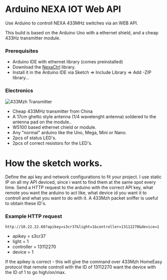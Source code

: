 # Arduino NEXA IOT Web API
Use Arduino to controll NEXA 433MHz switches via an WEB API.

This build is based on the Arduino Uno with a ethernet shield, and a cheap 433Hz transmitter module.

### Prerequisites
* Arduino IDE with ethernet library (comes preinstalled) 
* Download the [NexaCtrl](https://github.com/calle-gunnarsson/NexaCtrl) library. 
* Install it in the Arduino IDE via Sketch => Include Library => Add -ZIP library...

### Electronics
![433Mzh Transmitter](https://raw.githubusercontent.com/mEsUsah/ArduinoHTTP_nexa_APInexa/433MHz-RF-Wireless-Transmitter-Pinout.png)
* Cheap 433MHz transmitter from China 
* A 17cm ghetto style antenna (1/4 wavelenght antenna) soldered to the antenna pad on the module..
* W5100 based ethernet chield or module.
* Any "normal" arduino like the Uno, Mega, Mini or Nano.
* 2pcs of status LED's.
* 2pcs of correct resistors for the LED's.

# How the sketch works.
Define the api key and network configurations to fit your project. I use static IP on all my API deviced, since i want to find them at the same spot every time.
Send a HTTP request to the arduino with the correct API key, what remote you want the arduino to act like, what device id you want it to controll and what you want to do with it.
A 433Mzh packet sniffer is useful to obtain these ID's.

### Example HTTP request
```
http://10.22.22.60?apikey=s3cr37&light=1&controller=13112270&device=1
```
* apikey = s3cr37
* light = 1
* controller = 13112270
* device = 1

If the apikey is correct - this will give the command over 433Mzh HomeEasy protocol that remote controll with the ID of 13112270 want the device with the ID of 1 to go high/on/max. 